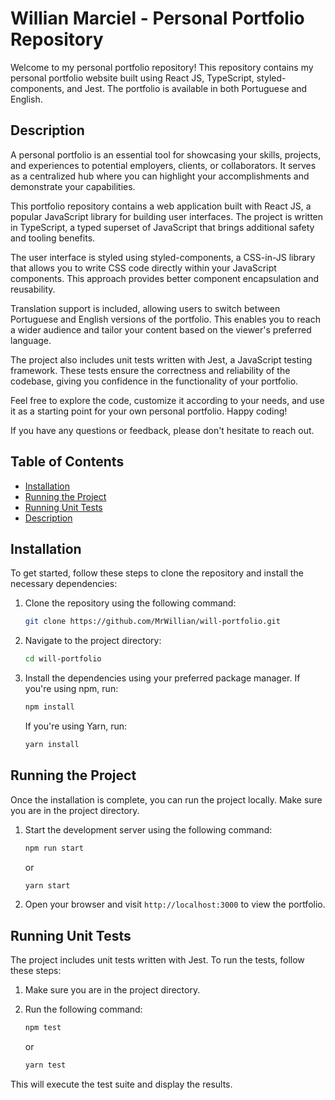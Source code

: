# Willian Marciel - Personal Portfolio Repository

Welcome to my personal portfolio repository! This repository contains my personal portfolio website built using React JS, TypeScript, styled-components, and Jest. The portfolio is available in both Portuguese and English.

## Description

A personal portfolio is an essential tool for showcasing your skills, projects, and experiences to potential employers, clients, or collaborators. It serves as a centralized hub where you can highlight your accomplishments and demonstrate your capabilities.

This portfolio repository contains a web application built with React JS, a popular JavaScript library for building user interfaces. The project is written in TypeScript, a typed superset of JavaScript that brings additional safety and tooling benefits.

The user interface is styled using styled-components, a CSS-in-JS library that allows you to write CSS code directly within your JavaScript components. This approach provides better component encapsulation and reusability.

Translation support is included, allowing users to switch between Portuguese and English versions of the portfolio. This enables you to reach a wider audience and tailor your content based on the viewer's preferred language.

The project also includes unit tests written with Jest, a JavaScript testing framework. These tests ensure the correctness and reliability of the codebase, giving you confidence in the functionality of your portfolio.

Feel free to explore the code, customize it according to your needs, and use it as a starting point for your own personal portfolio. Happy coding!

If you have any questions or feedback, please don't hesitate to reach out.

## Table of Contents
- [Installation](#installation)
- [Running the Project](#running-the-project)
- [Running Unit Tests](#running-unit-tests)
- [Description](#description)

## Installation

To get started, follow these steps to clone the repository and install the necessary dependencies:

1. Clone the repository using the following command:
   ```bash
   git clone https://github.com/MrWillian/will-portfolio.git
   ```

2. Navigate to the project directory:
   ```bash
   cd will-portfolio
   ```

3. Install the dependencies using your preferred package manager. If you're using npm, run:
   ```bash
   npm install
   ```
   If you're using Yarn, run:
   ```bash
   yarn install
   ```

## Running the Project

Once the installation is complete, you can run the project locally. Make sure you are in the project directory.

1. Start the development server using the following command:
   ```bash
   npm run start
   ```
   or
   ```bash
   yarn start
   ```

2. Open your browser and visit `http://localhost:3000` to view the portfolio.

## Running Unit Tests

The project includes unit tests written with Jest. To run the tests, follow these steps:

1. Make sure you are in the project directory.

2. Run the following command:
   ```bash
   npm test
   ```
   or
   ```bash
   yarn test
   ```

This will execute the test suite and display the results.
